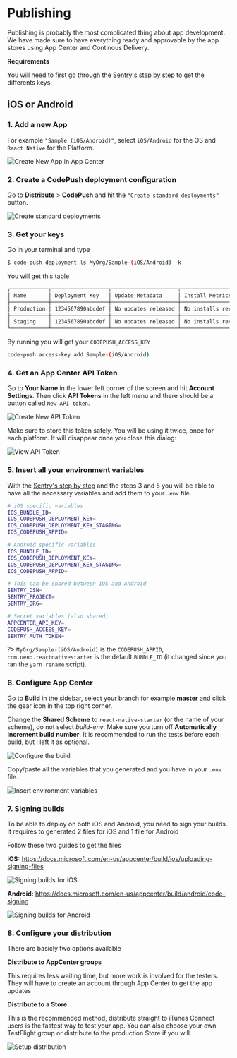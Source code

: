 # Publishing

Publishing is probably the most complicated thing about app development. We have made sure to have everything ready and approvable by the app stores using App Center and Continous Delivery.

**Requirements**

You will need to first go through the [Sentry's step by step](/SERVICES.md?id=sentry) to get the differents keys.

## iOS or Android

### 1. Add a new App

For example `"Sample (iOS/Android)"`, select `iOS/Android` for the OS and `React Native` for the Platform.

<img src="./images/_ci_appcenter_new_app_ios.png" alt="Create New App in App Center" />

### 2. Create a CodePush deployment configuration

Go to **Distribute** > **CodePush** and hit the `"Create standard deployments"` button.

<img src="./images/_ci_appcenter_codepush_create.png" alt="Create standard deployments" />

### 3. Get your keys

Go in your terminal and type

```bash
$ code-push deployment ls MyOrg/Sample-(iOS/Android) -k
```

You will get this table
```bash
┌────────────┬──────────────────┬─────────────────────┬──────────────────────┐
│ Name       │ Deployment Key   │ Update Metadata     │ Install Metrics      │
├────────────┼──────────────────┼─────────────────────┼──────────────────────┤
│ Production │ 1234567890abcdef │ No updates released │ No installs recorded │
├────────────┼──────────────────┼─────────────────────┼──────────────────────┤
│ Staging    │ 1234567890abcdef │ No updates released │ No installs recorded │
└────────────┴──────────────────┴─────────────────────┴──────────────────────┘
```

By running you will get your `CODEPUSH_ACCESS_KEY`

```bash
code-push access-key add Sample-(iOS/Android)
```

### 4. Get an App Center API Token

Go to **Your Name** in the lower left corner of the screen and hit **Account Settings**. Then click **API Tokens** in the left menu and there should be a button called `New API token`.

<img src="./images/_ci_appcenter_api_token_create.png" alt="Create New API Token"  />

Make sure to store this token safely. You will be using it twice, once for each platform. It will disappear once you close this dialog:

<img src="./images/_ci_appcenter_api_token_view.png" alt="View API Token"  />

### 5. Insert all your environment variables

With the [Sentry's step by step](/SERVICES.md?id=sentry) and the steps 3 and 5 you will be able to have all the necessary variables and add them to your `.env` file.

```bash
# iOS specific variables
IOS_BUNDLE_ID=
IOS_CODEPUSH_DEPLOYMENT_KEY=
IOS_CODEPUSH_DEPLOYMENT_KEY_STAGING=
IOS_CODEPUSH_APPID=

# Android specific variables
IOS_BUNDLE_ID=
IOS_CODEPUSH_DEPLOYMENT_KEY=
IOS_CODEPUSH_DEPLOYMENT_KEY_STAGING=
IOS_CODEPUSH_APPID=

# This can be shared between iOS and Android
SENTRY_DSN=
SENTRY_PROJECT=
SENTRY_ORG=

# Secret variables (also shared)
APPCENTER_API_KEY=
CODEPUSH_ACCESS_KEY=
SENTRY_AUTH_TOKEN=
```

?> `MyOrg/Sample-(iOS/Android)` is the `CODEPUSH_APPID`, `com.ueno.reactnativestarter` is the default `BUNDLE_ID` (it changed since you ran the `yarn rename` script).

### 6. Configure App Center

Go to **Build** in the sidebar, select your branch for example **master** and click the gear icon in the top right corner.

Change the **Shared Scheme** to `react-native-starter` (or the name of your scheme), do not select *build-env*. Make sure you turn off **Automatically increment build number**. It is recommended to run the tests before each build, but I left it as optional.

<img src="./images/_ci_appcenter_build_app_ios.png" alt="Configure the build"  />

Copy/paste all the variables that you generated and you have in your `.env` file.

<img src="./images/_ci_appcenter_env_ios.png" alt="Insert environment variables" />

### 7. Signing builds

To be able to deploy on both iOS and Android, you need to sign your builds. It requires to generated 2 files for iOS and 1 file for Android

Follow these two guides to get the files

**iOS:** https://docs.microsoft.com/en-us/appcenter/build/ios/uploading-signing-files

<img src="./images/_ci_appcenter_sign_app_ios.png" alt="Signing builds for iOS" />

**Android:** https://docs.microsoft.com/en-us/appcenter/build/android/code-signing

<img src="./images/_ci_appcenter_sign_app_android.png" alt="Signing builds for Android" />

### 8. Configure your distribution

There are basicly two options available

**Distribute to AppCenter groups**

This requires less waiting time, but more work is involved for the testers. They will have to create an account through App Center to get the app updates

**Distribute to a Store**

This is the recommended method, distribute straight to iTunes Connect users is the fastest way to test your app. You can also choose your own TestFlight group or distribute to the production Store if you will.

<img src="./images/_ci_appcenter_distribute_ios.png" alt="Setup distribution" />
